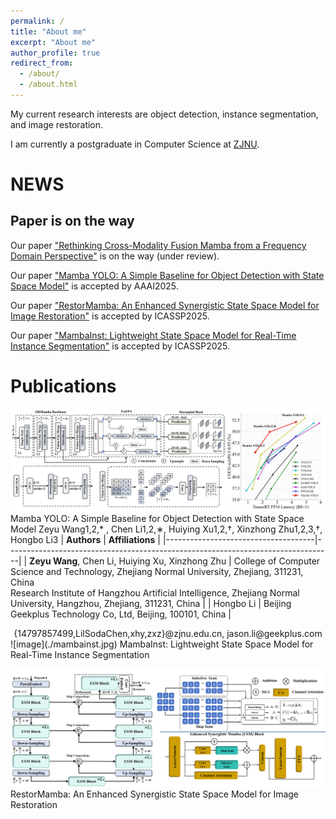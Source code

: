 ```yaml
---
permalink: /
title: "About me"
excerpt: "About me"
author_profile: true
redirect_from: 
  - /about/
  - /about.html
---
```


My current research interests are object detection, instance segmentation, and image restoration.

I am currently a postgraduate in Computer Science at [ZJNU](https://www.zjnu.edu.cn/main.htm).


# NEWS
## Paper is on the way
Our paper ["Rethinking Cross-Modality Fusion Mamba from a Frequency Domain Perspective"]() is on the way (under review).

Our paper ["Mamba YOLO: A Simple Baseline for Object Detection with State Space Model"]() is accepted by AAAI2025.

Our paper ["RestorMamba: An Enhanced Synergistic State Space Model for Image Restoration"]() is accepted by ICASSP2025.

Our paper ["MambaInst: Lightweight State Space Model for Real-Time Instance Segmentation"]() is accepted by ICASSP2025.


# Publications  
![image](./mambayolo.jpg)
Mamba YOLO: A Simple Baseline for Object Detection with State Space Model
Zeyu Wang1,2,* , Chen Li1,2,∗, Huiying Xu1,2,†, Xinzhong Zhu1,2,3,†, Hongbo Li3
| **Authors**                         | **Affiliations**                                                                 |
|-------------------------------------|---------------------------------------------------------------------------------|
| **Zeyu Wang**, Chen Li, Huiying Xu, Xinzhong Zhu | College of Computer Science and Technology, Zhejiang Normal University, Zhejiang, 311231, China <br> Research Institute of Hangzhou Artificial Intelligence, Zhejiang Normal University, Hangzhou, Zhejiang, 311231, China |
| Hongbo Li                           | Beijing Geekplus Technology Co, Ltd, Beijing, 100101, China                      |

<div align="center">
  {14797857499,LilSodaChen,xhy,zxz}@zjnu.edu.cn, jason.li@geekplus.com
</div>
![image](./mambainst.jpg)
MambaInst: Lightweight State Space Model for Real-Time Instance Segmentation


![image](./restormamba.jpg)
RestorMamba: An Enhanced Synergistic State Space Model for Image Restoration
